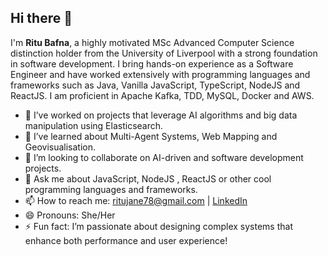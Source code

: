 ## Hi there 👋

I'm **Ritu Bafna**, a highly motivated MSc Advanced Computer Science distinction holder from the University of Liverpool with a strong foundation in software development. I bring hands-on experience as a Software Engineer and have worked extensively with programming languages and frameworks such as Java, Vanilla JavaScript, TypeScript, NodeJS and ReactJS. I am proficient in  Apache Kafka, TDD, MySQL, Docker and AWS.

- 🔭 I’ve worked on projects that leverage AI algorithms and big data manipulation using Elasticsearch.
- 🌱 I’ve learned about Multi-Agent Systems, Web Mapping and Geovisualisation.
- 👯 I’m looking to collaborate on AI-driven and software development projects.
- 💬 Ask me about JavaScript, NodeJS , ReactJS or other cool programming languages and frameworks.
- 📫 How to reach me: [ritujane78@gmail.com](mailto:ritujane78@gmail.com) | [LinkedIn](https://linkedin.com/in/ritu-bafna-3765b231/)
- 😄 Pronouns: She/Her
- ⚡ Fun fact: I’m passionate about designing complex systems that enhance both performance and user experience!

